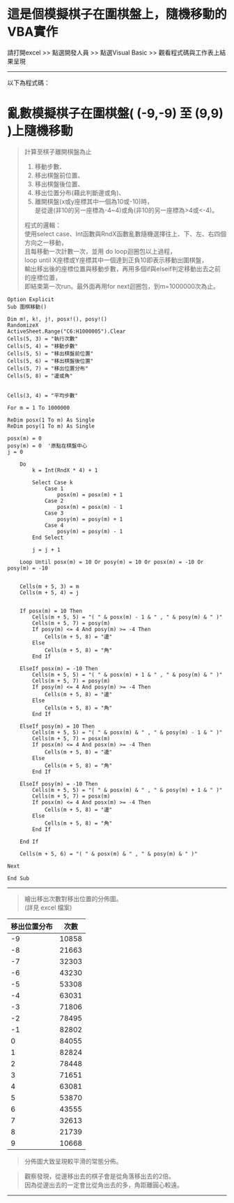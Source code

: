 # 這是個模擬棋子在圍棋盤上，隨機移動的VBA實作
請打開excel >> 點選開發人員 >> 點選Visual Basic >> 觀看程式碼與工作表上結果呈現

---
以下為程式碼：

# 亂數模擬棋子在圍棋盤( (-9,-9) 至 (9,9) )上隨機移動
> 計算至棋子離開棋盤為止  
> 1. 移動步數、  
> 2. 移出棋盤前位置、  
> 3. 移出棋盤後位置、  
> 4. 移出位置分布(藉此判斷邊或角)、  
> 5. 離開棋盤(x或y座標其中一個為10或-10)時，  
>     是從邊(非10的另一座標為-4~4)或角(非10的另一座標為>4或<-4)。  
>   
> 程式的邏輯：  
> 使用select case、Int函數與RndX函數亂數隨機選擇往上、下、左、右四個方向之一移動，  
> 且每移動一次計數一次，並用 do loop迴圈包以上過程，  
> loop until X座標或Y座標其中一個達到正負10即表示移動出圍棋盤，  
> 輸出移出後的座標位置與移動步數，再用多個if與elseif判定移動出去之前的座標位置，  
> 即結束第一次run。最外面再用for next迴圈包，到m=1000000次為止。  
>   

```VBA
Option Explicit
Sub 圍棋移動()

Dim m!, k!, j!, posx!(), posy!()
RandomizeX
ActiveSheet.Range("C6:H1000005").Clear
Cells(5, 3) = "執行次數"
Cells(5, 4) = "移動步數"
Cells(5, 5) = "移出棋盤前位置"
Cells(5, 6) = "移出棋盤後位置"
Cells(5, 7) = "移出位置分布"
Cells(5, 8) = "邊或角"


Cells(3, 4) = "平均步數"

For m = 1 To 1000000

ReDim posx(1 To m) As Single
ReDim posy(1 To m) As Single

posx(m) = 0
posy(m) = 0  '原點在棋盤中心
j = 0

    Do
        k = Int(RndX * 4) + 1
        
        Select Case k
            Case 1
                posx(m) = posx(m) + 1
            Case 2
                posx(m) = posx(m) - 1
            Case 3
                posy(m) = posy(m) + 1
            Case 4
                posy(m) = posy(m) - 1
        End Select
        
        j = j + 1
        
    Loop Until posx(m) = 10 Or posy(m) = 10 Or posx(m) = -10 Or posy(m) = -10
      
    
    Cells(m + 5, 3) = m
    Cells(m + 5, 4) = j
    
    
    If posx(m) = 10 Then
        Cells(m + 5, 5) = "( " & posx(m) - 1 & " , " & posy(m) & " )"
        Cells(m + 5, 7) = posy(m)
        If posy(m) <= 4 And posy(m) >= -4 Then
            Cells(m + 5, 8) = "邊"
        Else
            Cells(m + 5, 8) = "角"
        End If
        
    ElseIf posx(m) = -10 Then
        Cells(m + 5, 5) = "( " & posx(m) + 1 & " , " & posy(m) & " )"
        Cells(m + 5, 7) = posy(m)
        If posy(m) <= 4 And posy(m) >= -4 Then
            Cells(m + 5, 8) = "邊"
        Else
            Cells(m + 5, 8) = "角"
        End If

    ElseIf posy(m) = 10 Then
        Cells(m + 5, 5) = "( " & posx(m) & " , " & posy(m) - 1 & " )"
        Cells(m + 5, 7) = posx(m)
        If posx(m) <= 4 And posx(m) >= -4 Then
            Cells(m + 5, 8) = "邊"
        Else
            Cells(m + 5, 8) = "角"
        End If

    ElseIf posy(m) = -10 Then
        Cells(m + 5, 5) = "( " & posx(m) & " , " & posy(m) + 1 & " )"
        Cells(m + 5, 7) = posx(m)
        If posx(m) <= 4 And posx(m) >= -4 Then
            Cells(m + 5, 8) = "邊"
        Else
            Cells(m + 5, 8) = "角"
        End If

    End If
    
    Cells(m + 5, 6) = "( " & posx(m) & " , " & posy(m) & " )"

Next

End Sub
```

---

> 繪出移出次數對移出位置的分佈圖。  
> (詳見 excel 檔案)
>   

移出位置分布 |	次數
------------ | -------------
-9 |	10858
-8 |	21663
-7 |	32303
-6 |	43230
-5 |	53308
-4 |	63031
-3 |	71806
-2 |	78495
-1 |	82802
0 |	84055
1 |	82824
2 |	78448
3 |	71651
4 |	63081
5 |	53870
6 |	43555
7 |	32613
8 |	21739
9 |	10668

>   
> 分佈圖大致呈現較平滑的常態分佈。  

> 觀察發現，從邊移出去的棋子會是從角落移出去的2倍。  
> 因為從邊出去的一定會比從角出去的多，角距離圓心較遠。

---


